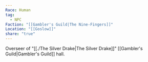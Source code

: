 ```yaml
---
Race: Human
tag:
  - NPC
Faction: "[[Gambler's Guild|The Nine-Fingers]]"
Location: "[[Goslow]]"
share: "true"
---
```


Overseer of "[[./The Silver Drake|The Silver Drake]]" [[Gambler's Guild|Gambler's Guild]] hall.